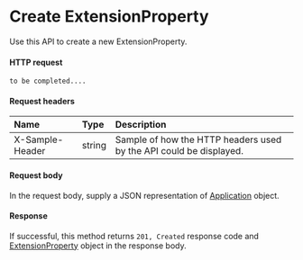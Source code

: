 # Create ExtensionProperty

Use this API to create a new ExtensionProperty.
#### HTTP request
```http
to be completed....
```
#### Request headers
| Name       | Type | Description|
|:---------------|:--------|:----------|
| X-Sample-Header  | string  | Sample of how the HTTP headers used by the API could be displayed.|

#### Request body
In the request body, supply a JSON representation of [Application]('../api/application.md') object.


#### Response
If successful, this method returns `201, Created` response code and [ExtensionProperty](../resources/extensionproperty.md) object in the response body.
